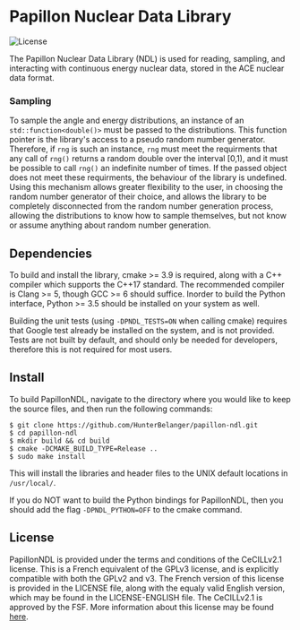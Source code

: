 # Papillon Nuclear Data Library
![License](https://img.shields.io/badge/License-CeCILL%20v2.1-brightgreen)

The Papillon Nuclear Data Library (NDL) is used for reading, sampling,
and interacting with continuous energy nuclear data, stored in the ACE
nuclear data format.

### Sampling
To sample the angle and energy distributions, an instance of an
```std::function<double()>``` must be passed to the distributions.
This function pointer is the library's access to a pseudo random
number generator. Therefore, if ```rng``` is such an instance, ```rng``` must
meet the requirments that any call of ```rng()``` returns a random double over
the interval [0,1), and it must be possible to call ```rng()``` an indefinite
number of times. If the passed object does not meet these requirments, the
behaviour of the library is undefined. Using this mechanism allows greater
flexibility to the user, in choosing the random number generator of their
choice, and allows the library to be completely disconnected from the random
number generation process, allowing the distributions to know how to sample
themselves, but not know or assume anything about random number generation.

## Dependencies
To build and install the library, cmake >= 3.9 is required, along with a C++
compiler which supports the C++17 standard. The recommended compiler is
Clang >= 5, though GCC >= 6 should suffice. Inorder to build the Python
interface, Python >= 3.5 should be installed on your system as well.

Building the unit tests (using ```-DPNDL_TESTS=ON``` when calling cmake)
requires that Google test already be installed on the system, and is not
provided. Tests are not built by default, and should only be needed for
developers, therefore this is not required for most users.

## Install
To build PapillonNDL, navigate to the directory where you would like to keep
the source files, and then run the following commands:
```
$ git clone https://github.com/HunterBelanger/papillon-ndl.git
$ cd papillon-ndl
$ mkdir build && cd build
$ cmake -DCMAKE_BUILD_TYPE=Release ..
$ sudo make install
```
This will install the libraries and header files to the UNIX default locations
in ```/usr/local/```.

If you do NOT want to build the Python bindings for PapillonNDL, then you should
add the flag ```-DPNDL_PYTHON=OFF``` to the cmake command.

## License
PapillonNDL is provided under the terms and conditions of the CeCILLv2.1
license. This is a French equivalent of the GPLv3 license, and is explicitly
compatible with both the GPLv2 and v3. The French version of this license is
provided in the LICENSE file, along with the equaly valid English version, which
may be found in the LICENSE-ENGLISH file. The CeCILLv2.1 is approved by the FSF.
More information about this license may be found [here](https://cecill.info/).

